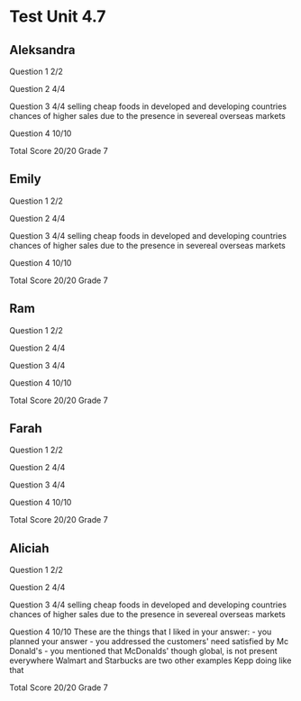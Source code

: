 # Test Unit 4.7

## Aleksandra

Question 1      2/2

Question 2      4/4

Question 3      4/4
                selling cheap foods in developed and developing countries
                chances of higher sales due to the presence in severeal overseas markets

Question 4      10/10

Total Score     20/20 Grade 7

## Emily

Question 1      2/2

Question 2      4/4

Question 3      4/4
                selling cheap foods in developed and developing countries
                chances of higher sales due to the presence in severeal overseas markets

Question 4      10/10

Total Score     20/20 Grade 7

## Ram

Question 1      2/2

Question 2      4/4

Question 3      4/4

Question 4      10/10

Total Score     20/20 Grade 7

## Farah

Question 1      2/2

Question 2      4/4

Question 3      4/4

Question 4      10/10

Total Score     20/20 Grade 7

## Aliciah

Question 1      2/2

Question 2      4/4

Question 3      4/4
                selling cheap foods in developed and developing countries
                chances of higher sales due to the presence in severeal overseas markets

Question 4      10/10
                These are the things that I liked in your answer:
                - you planned your answer
                - you addressed the customers' need satisfied by Mc Donald's
                - you mentioned that McDonalds' though global, is not present everywhere
                  Walmart and Starbucks are two other examples
                Kepp doing like that

Total Score     20/20 Grade 7

